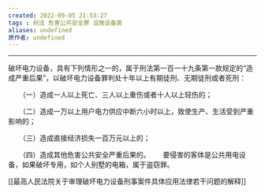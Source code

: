 ```yaml
---
created: 2022-09-05 21:53:27
tags : 刑法 危害公共安全罪 设施设备类
aliases: undefined
原作者: undefined
---
```

---
破坏电力设备，具有下列情形之一的，属于刑法第一百一十九条第一款规定的“造成严重后果”，以破坏电力设备罪判处十年以上有期徒刑、无期徒刑或者死刑：

　  （一）造成一人以上死亡、三人以上重伤或者十人以上轻伤的；

　  （二）造成一万以上用户电力供应中断六小时以上，致使生产、生活受到严重影响的；

　  （三）造成直接经济损失一百万元以上的；

　  （四）造成其他危害公共安全严重后果的。
　  
要侵害的客体是公共用电设备，如果破坏专用，如个人别墅的电箱，属于盗窃罪。

[[最高人民法院关于审理破坏电力设备刑事案件具体应用法律若干问题的解释]]

